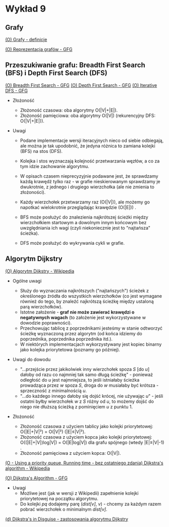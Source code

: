 # Wykład 9

## Grafy

[(O) Grafy - definicje](https://eduinf.waw.pl/inf/alg/001_search/0123.php)

[(O) Reprezentacja grafów - GFG](https://www.geeksforgeeks.org/graph-and-its-representations/)

<!--(https://www.w3schools.com/dsa/dsa_theory_graphs.php) -->
<!-- https://www.w3schools.com/dsa/dsa_data_graphs_implementation.php -->

## Przeszukiwanie grafu: Breadth First Search (BFS) i Depth First Search (DFS)

[(O) Breadth First Search - GFG](https://www.geeksforgeeks.org/breadth-first-search-or-bfs-for-a-graph/)
[(O) Depth First Search - GFG](https://www.geeksforgeeks.org/depth-first-search-or-dfs-for-a-graph/)
[(O) Iterative DFS - GFG](https://www.geeksforgeeks.org/iterative-depth-first-traversal/)

<!-- 
https://courses.grainger.illinois.edu/cs225/fa2022/resources/bfs-dfs/
- Obowiązuje nas pseudokod tu zaprezentowany
- Animacje zdają się nieprawidłowo prezentować kolejność działań 
- Najbardziej intuicyjna implementacja - węzeł zaznaczamy jako odwiedzony gdy go przetwarzamy (dodajemy do kolejki) -->

- Złożoność
    - Złożoność czasowa: oba algorytmy O(|V|+|E|).
    - Złożoność pamięciowa: oba algorytmy O(|V|) (rekurencyjny DFS: O(|V|+|E|)).

- Uwagi 
    - Podane implementacje wersji iteracyjnych nieco od siebie odbiegają, ale można je tak upodobnić, że jedyna różnica to zamiana kolejki (BFS) na stos (DFS).

    - Kolejka i stos wyznaczają kolejność przetwarzania węzłów, a co za tym idzie zachowanie algorytmu.
    - W opisach czasem nieprecyzyjnie podawane jest, że sprawdzamy każdą krawędź tylko raz - w grafie nieskierowanym sprawdzamy je dwukrotnie, z jednego i drugiego wierzchołka (ale nie zmienia to złożoności).
    - Każdy wierzchołek przetwarzamy raz (O(|V|)), ale możemy go napotkać wielokrotnie przeglądając krawędzie (O(|E|)) .

    - BFS może posłużyć do znalezienia najkrótszej ścieżki między wierzchołkiem startowym a dowolnym innym końcowym bez uwzględniania ich wagi (czyli niekoniecznie jest to "najtańsza" ścieżka).

    - DFS może posłużyć do wykrywania cykli w grafie.

<!-- https://www.w3schools.com/dsa/dsa_algo_graphs_traversal.php 
Visited w dziwnym miejscu -->



## Algorytm Dijkstry

[(O) Algorytm Dijkstry - Wikipedia](https://pl.wikipedia.org/wiki/Algorytm_Dijkstry)


- Ogólne uwagi
    - Służy do wyznaczania najkrótszych ("najtańszych") ścieżek z określonego źródła do wszystkich wierzchołków (co jest wymagane również do tego, by znaleźć najkrótszą ścieżkę między ustaloną parą wierzchołków).
    - Istotne założenie - **graf nie może zawierać krawędzi o negatywnych wagach** (to założenie jest wykorzystywane w dowodzie poprawności).
    - Przechowując tablicę z poprzednikami jesteśmy w stanie odtworzyć ścieżkę wyznaczoną przez algorytm (od końca idziemy do poprzednika, poprzednika poprzednika itd.).
    - W niektórych implementacjach wykorzystywany jest kopiec binarny jako kolejka priorytetowa (poznamy go później).

- Uwagi do dowodu
    - "...przejście przez jakikolwiek inny wierzchołek spoza *S* [do *u*] dałoby od razu co najmniej tak samo długą ścieżkę" - ponieważ odległość do *u* jest najmniejsza, to jeśli istniałaby ścieżka prowadząca przez *w* spoza *S*, droga do *w* musiałaby być krótsza - sprzeczność z minimalnością *u*.
    - "...do każdego innego dałoby się dojść krócej, nie używając *u*" - jeśli ostatni byłby wierzchołek *w* z *S* różny od *u*, to możemy dojść do niego nie dłuższą ścieżką z pominięciem *u* z punktu 1.

- Złożoność
    - Złożoność czasowa z użyciem tablicy jako kolejki priorytetowej: O(|E|+|V|²) = O(|V|²) (|E|≤|V|²).
    - Złożoność czasowa z użyciem kopca jako kolejki priorytetowej: O((|E|+|V|)log|V|) = O(|E|log|V|) dla grafu spójnego (wtedy |E|≥|V|-1) .
    - Złożoność pamięciowa z użyciem kopca: O(|V|).

[(O - Using a priority queue, Running time - bez ostatniego zdania) Dijkstra's algorithm - Wikipedia](https://en.wikipedia.org/wiki/Dijkstra%27s_algorithm)

[(O) Dijkstra's Algorithm - GFG](https://www.geeksforgeeks.org/dijkstras-shortest-path-algorithm-greedy-algo-7/)
- Uwagi
    - Możliwe jest (jak w wersji z Wikipedii) zapełnienie kolejki priorytetowej na początku algorytmu.
    - Do kolejki *pq* dodajemy parę (*dist[v]*, *v*) - chcemy za każdym razem pobrać wierzchołek o minimalnym *dist[v]*.


<!-- https://courses.grainger.illinois.edu/cs225/fa2022/resources/dijkstra/ -->
<!-- https://www.w3schools.com/dsa/dsa_algo_graphs_dijkstra.php -->

[(d) Dijkstra's in Disguise - zastosowania algorytmu Dijkstry](https://blog.evjang.com/2018/08/dijkstras.html)




<!--

https://cp-algorithms.com/index.html 

https://courses.grainger.illinois.edu/cs225/fa2022/resources/bfs-dfs/

https://www.w3schools.com/dsa/dsa_algo_graphs_traversal.php
<!-- BFS nie powinien zaznaczać visited od razu - inaczej po zamianie kolejki na stos to nie jest DFS

<!-- BFS znajduje najkrótszą ścieżkę względem długości krawędzi

https://www.w3schools.com/dsa/dsa_algo_graphs_cycledetection.php

https://courses.grainger.illinois.edu/cs225/fa2022/resources/heaps/

https://www.w3schools.com/dsa/dsa_theory_graphs_shortestpath.php

https://www.w3schools.com/dsa/dsa_algo_graphs_dijkstra.php

<!-- Nie działa dla ujemnych wag krawędzi

<!-- Invariant hypothesis: For each visited node v, dist[v] is the shortest distance from source to v, and for each unvisited node u, dist[u] is the shortest distance from source to u when traveling via visited nodes only, or infinity if no such path exists.


<!-- single source, multiple targets - we still have to check all nodes
rewlaxation procedure

https://en.wikipedia.org/wiki/Dijkstra%27s_algorithm

https://en.wikipedia.org/wiki/Dijkstra%27s_algorithm (proof, complexity, using a priority queue)
https://web.engr.oregonstate.edu/~glencora/wiki/uploads/dijkstra-proof.pdf

https://www.youtube.com/watch?v=_lHSawdgXpI

-->